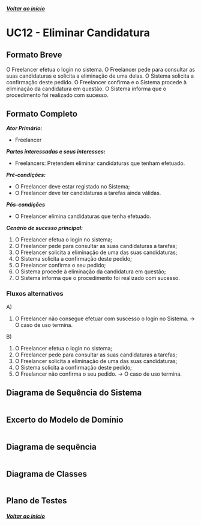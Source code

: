 ##### [Voltar ao início](https://github.com/blestonbandeiraUPSKILL/upskill_java1_labprg_grupo2/tree/main/README.md)

# UC12 - Eliminar Candidatura

## Formato Breve

O Freelancer efetua o login no sistema. O Freelancer pede para consultar as suas candidaturas e solicita a eliminação de uma delas. O Sistema solicita a confirmação deste pedido. O Freelancer confirma e o Sistema procede à eliminação da candidatura em questão. O Sistema informa que o procedimento foi realizado com sucesso.

## Formato Completo

**_Ator Primário:_**

- Freelancer

**_Partes interessadas e seus interesses:_**

- Freelancers: Pretendem eliminar candidaturas que tenham efetuado.

**_Pré-condições:_**

- O Freelancer deve estar registado no Sistema;
- O Freelancer deve ter candidaturas a tarefas ainda válidas.

**_Pós-condições_**

- O Freelancer elimina candidaturas que tenha efetuado.

**_Cenário de sucesso principal:_**

1. O Freelancer efetua o login no sistema;
2. O Freelancer pede para consultar as suas candidaturas a tarefas;
3. O Freelancer solicita a eliminação de uma das suas candidaturas;
4. O Sistema solicita a confirmação deste pedido;
5. O Freelancer confirma o seu pedido;
6. O Sistema procede à eliminação da candidatura em questão;
7. O Sistema informa que o procedimento foi realizado com sucesso.

### Fluxos alternativos

A)
1. O Freelancer não consegue efetuar com suscesso o login no Sistema.
-> O caso de uso termina.

B)
1. O Freelancer efetua o login no sistema;
2. O Freelancer pede para consultar as suas candidaturas a tarefas;
3. O Freelancer solicita a eliminação de uma das suas candidaturas;
4. O Sistema solicita a confirmação deste pedido;
5. O Freelancer não confirma o seu pedido.
-> O caso de uso termina.

## Diagrama de Sequência do Sistema
![]()

## Excerto do Modelo de Domínio
![]()

## Diagrama de sequência <br/>
![]()

## Diagrama de Classes <br/>
![]()

## Plano de Testes <br/>
[]()

##### [Voltar ao início](https://github.com/blestonbandeiraUPSKILL/upskill_java1_labprg_grupo2/tree/main/README.md)